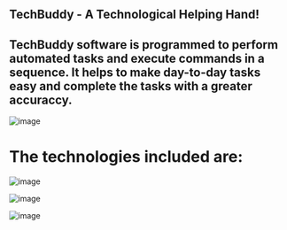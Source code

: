 ## TechBuddy - A Technological Helping Hand!
## TechBuddy software is programmed to perform automated tasks and execute commands in a sequence. It helps to make day-to-day tasks easy and complete the tasks with a greater accuraccy.
![image](https://user-images.githubusercontent.com/66177822/149616089-3b89dea4-af0b-46e5-aa29-1b2ea3c25a2e.png)

# The technologies included are:

![image](https://user-images.githubusercontent.com/66177822/149616396-e530dbbe-591a-4cde-ba0a-d860395f82c6.png)


![image](https://user-images.githubusercontent.com/66177822/149616407-e2186499-5ca1-4a0a-93fe-8376229a0a2c.png)


![image](https://user-images.githubusercontent.com/66177822/149616253-3a19e5dd-1559-400a-8c0d-f9102215cdb2.png)



